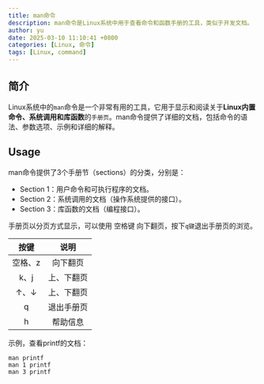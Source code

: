 ```yaml
---
title: man命令
description: ‌man命令是Linux系统中用于查看命令和函数手册的工具，类似于开发文档。
author: yu
date: 2025-03-10 11:10:41 +0800
categories: [Linux, 命令]
tags: [Linux, command]
---
```


## 简介

Linux系统中的`man`命令是一个非常有用的工具，它用于显示和阅读关于**Linux内置命令、系统调用和库函数**的`手册页`。man命令提供了详细的文档，包括命令的语法、参数选项、示例和详细的解释。

## Usage
man命令提供了3个手册节（sections）的分类，分别是：
* Section 1：用户命令和可执行程序的文档。
* Section 2：系统调用的文档（操作系统提供的接口）。
* Section 3：库函数的文档（编程接口）。

手册页以分页方式显示，可以使用 空格键 向下翻页，按下`q键`退出手册页的浏览。

| 按键 | 说明 |
|:----:|:----:|
| 空格、z | 向下翻页 |
| k、j | 上、下翻页 |
| ↑、↓ | 上、下翻页 |
| q | 退出手册页 |
| h | 帮助信息 |

示例，查看printf的文档：
```shell
man printf
man 1 printf
man 3 printf
```
